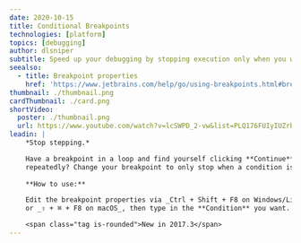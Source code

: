 ```yaml
---
date: 2020-10-15
title: Conditional Breakpoints
technologies: [platform]
topics: [debugging]
author: dlsniper
subtitle: Speed up your debugging by stopping execution only when you want to.
seealso:
  - title: Breakpoint properties
    href: 'https://www.jetbrains.com/help/go/using-breakpoints.html#breakpoint-properties'
thumbnail: ./thumbnail.png
cardThumbnail: ./card.png
shortVideo:
  poster: ./thumbnail.png
  url: https://www.youtube.com/watch?v=lcSWPD_2-vw&list=PLQ176FUIyIUZrbrlz4AY1V8VzBJKZyVlW&index=26
leadin: |
    *Stop stepping.*

    Have a breakpoint in a loop and find yourself clicking **Continue**
    repeatedly? Change your breakpoint to only stop when a condition is met.
    
    **How to use:**

    Edit the breakpoint properties via _Ctrl + Shift + F8 on Windows/Linux_,
    or _⇧ + ⌘ + F8 on macOS_, then type in the **Condition** you want.

    <span class="tag is-rounded">New in 2017.3</span>
---
```

